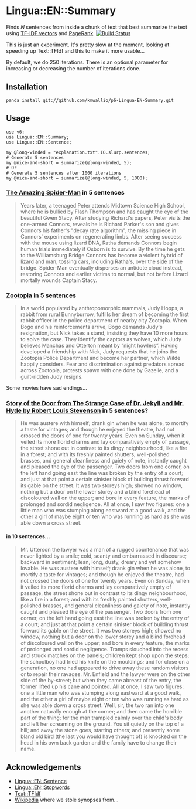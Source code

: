 # Lingua::EN::Summary

Finds *N* sentences from inside a chunk of text that best summarize the text using [TF-IDF vectors](https://en.wikipedia.org/wiki/Tf%E2%80%93idf) and [PageRank](https://en.wikipedia.org/wiki/PageRank). [![Build Status](https://travis-ci.org/kmwallio/p6-Lingua-EN-Summary.svg?branch=master)](https://travis-ci.org/kmwallio/p6-Lingua-EN-Summary)

This is just an experiment.  It's pretty slow at the moment, looking at speeding up Text::TFIdf and this to make it more usable...

By default, we do 250 iterations.  There is an optional parameter for increasing or decreasing the number of iterations done.

## Installation

```
panda install git://github.com/kmwallio/p6-Lingua-EN-Summary.git
```

## Usage

``` perl6
use v6;
use Lingua::EN::Summary;
use Lingua::EN::Sentence;

my @long-winded = "explanation.txt".IO.slurp.sentences;
# Generate 5 sentences
my @nice-and-short = summarize(@long-winded, 5);
# Or
# Generate 5 sentences after 1000 iterations
my @nice-and-short = summarize(@long-winded, 5, 1000);
```

### [The Amazing Spider-Man](https://en.wikipedia.org/wiki/The_Amazing_Spider-Man_(2012_film)) in 5 sentences

> Years later, a teenaged Peter attends Midtown Science High School, where he is bullied by Flash Thompson and has caught the eye of the beautiful Gwen Stacy.  After studying Richard's papers, Peter visits the one-armed Connors, reveals he is Richard Parker's son and gives Connors his father's "decay rate algorithm", the missing piece in Connors' experiments on regenerating limbs.  After seeing success with the mouse using lizard DNA, Ratha demands Connors begin human trials immediately if Osborn is to survive.  By the time he gets to the Williamsburg Bridge Connors has become a violent hybrid of lizard and man, tossing cars, including Ratha's, over the side of the bridge.  Spider-Man eventually disperses an antidote cloud instead, restoring Connors and earlier victims to normal, but not before Lizard mortally wounds Captain Stacy.

### [Zootopia](https://en.wikipedia.org/wiki/Zootopia) in 5 sentences

> In a world populated by anthropomorphic mammals, Judy Hopps, a rabbit from rural Bunnyburrow, fulfills her dream of becoming the first rabbit officer in the police department of nearby city Zootopia.  When Bogo and his reinforcements arrive, Bogo demands Judy's resignation, but Nick takes a stand, insisting they have 10 more hours to solve the case.  They identify the captors as wolves, which Judy believes Manchas and Otterton meant by “night howlers”.  Having developed a friendship with Nick, Judy requests that he joins the Zootopia Police Department and become her partner, which Wilde happily considers.  Fear and discrimination against predators spread across Zootopia, protests spawn with one done by Gazelle, and a guilt-ridden Judy resigns.

Some movies have sad endings...

### [Story of the Door from The Strange Case of Dr. Jekyll and Mr. Hyde by Robert Louis Stevenson](https://www.gutenberg.org/ebooks/43) in 5 sentences?

> He was austere with himself; drank gin when he was alone, to mortify a taste for vintages; and though he enjoyed the theatre, had not crossed the doors of one for twenty years.  Even on Sunday, when it veiled its more florid charms and lay comparatively empty of passage, the street shone out in contrast to its dingy neighbourhood, like a fire in a forest; and with its freshly painted shutters, well-polished brasses, and general cleanliness and gaiety of note, instantly caught and pleased the eye of the passenger.  Two doors from one corner, on the left hand going east the line was broken by the entry of a court; and just at that point a certain sinister block of building thrust forward its gable on the street.  It was two storeys high; showed no window, nothing but a door on the lower storey and a blind forehead of discoloured wall on the upper; and bore in every feature, the marks of prolonged and sordid negligence.  All at once, I saw two figures: one a little man who was stumping along eastward at a good walk, and the other a girl of maybe eight or ten who was running as hard as she was able down a cross street.

#### in 10 sentences...

> Mr. Utterson the lawyer was a man of a rugged countenance that was never lighted by a smile; cold, scanty and embarrassed in discourse; backward in sentiment; lean, long, dusty, dreary and yet somehow lovable.  He was austere with himself; drank gin when he was alone, to mortify a taste for vintages; and though he enjoyed the theatre, had not crossed the doors of one for twenty years.  Even on Sunday, when it veiled its more florid charms and lay comparatively empty of passage, the street shone out in contrast to its dingy neighbourhood, like a fire in a forest; and with its freshly painted shutters, well-polished brasses, and general cleanliness and gaiety of note, instantly caught and pleased the eye of the passenger.  Two doors from one corner, on the left hand going east the line was broken by the entry of a court; and just at that point a certain sinister block of building thrust forward its gable on the street.  It was two storeys high; showed no window, nothing but a door on the lower storey and a blind forehead of discoloured wall on the upper; and bore in every feature, the marks of prolonged and sordid negligence.  Tramps slouched into the recess and struck matches on the panels; children kept shop upon the steps; the schoolboy had tried his knife on the mouldings; and for close on a generation, no one had appeared to drive away these random visitors or to repair their ravages.  Mr. Enfield and the lawyer were on the other side of the by-street; but when they came abreast of the entry, the former lifted up his cane and pointed.  All at once, I saw two figures: one a little man who was stumping along eastward at a good walk, and the other a girl of maybe eight or ten who was running as hard as she was able down a cross street.  Well, sir, the two ran into one another naturally enough at the corner; and then came the horrible part of the thing; for the man trampled calmly over the child's body and left her screaming on the ground.  You sit quietly on the top of a hill; and away the stone goes, starting others; and presently some bland old bird (the last you would have thought of) is knocked on the head in his own back garden and the family have to change their name.

## Acknowledgements

 * [Lingua::EN::Sentence](https://github.com/dginev/perl6-Lingua-EN-Sentence)
 * [Lingua::EN::Stopwords](https://github.com/kmwallio/p6-Lingua-EN-Stopwords)
 * [Text::TFIdf](https://github.com/kmwallio/p6-Text-TFIdf)
 * [Wikipedia](http://en.wikipedia.org) where we stole synopses from...
